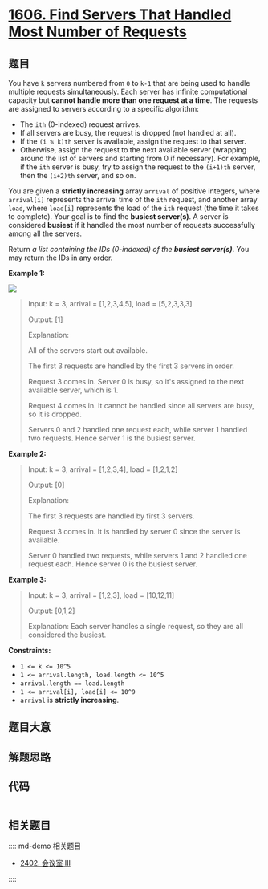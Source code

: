 # [1606. Find Servers That Handled Most Number of Requests](https://leetcode.com/problems/find-servers-that-handled-most-number-of-requests/)

## 题目

You have `k` servers numbered from `0` to `k-1` that are being used to handle
multiple requests simultaneously. Each server has infinite computational
capacity but **cannot handle more than one request at a time**. The requests
are assigned to servers according to a specific algorithm:

- The `ith` (0-indexed) request arrives.
- If all servers are busy, the request is dropped (not handled at all).
- If the `(i % k)th` server is available, assign the request to that server.
- Otherwise, assign the request to the next available server (wrapping around the list of servers and starting from 0 if necessary). For example, if the `ith` server is busy, try to assign the request to the `(i+1)th` server, then the `(i+2)th` server, and so on.

You are given a **strictly increasing** array `arrival` of positive integers,
where `arrival[i]` represents the arrival time of the `ith` request, and
another array `load`, where `load[i]` represents the load of the `ith` request
(the time it takes to complete). Your goal is to find the **busiest
server(s)**. A server is considered **busiest** if it handled the most number
of requests successfully among all the servers.

Return _a list containing the IDs (0-indexed) of the **busiest server(s)**_.
You may return the IDs in any order.

**Example 1:**

![](https://assets.leetcode.com/uploads/2020/09/08/load-1.png)

> Input: k = 3, arrival = [1,2,3,4,5], load = [5,2,3,3,3]
>
> Output: [1]
>
> Explanation:
>
> All of the servers start out available.
>
> The first 3 requests are handled by the first 3 servers in order.
>
> Request 3 comes in. Server 0 is busy, so it's assigned to the next available server, which is 1.
>
> Request 4 comes in. It cannot be handled since all servers are busy, so it is dropped.
>
> Servers 0 and 2 handled one request each, while server 1 handled two requests. Hence server 1 is the busiest server.

**Example 2:**

> Input: k = 3, arrival = [1,2,3,4], load = [1,2,1,2]
>
> Output: [0]
>
> Explanation:
>
> The first 3 requests are handled by first 3 servers.
>
> Request 3 comes in. It is handled by server 0 since the server is available.
>
> Server 0 handled two requests, while servers 1 and 2 handled one request each. Hence server 0 is the busiest server.

**Example 3:**

> Input: k = 3, arrival = [1,2,3], load = [10,12,11]
>
> Output: [0,1,2]
>
> Explanation: Each server handles a single request, so they are all considered the busiest.

**Constraints:**

- `1 <= k <= 10^5`
- `1 <= arrival.length, load.length <= 10^5`
- `arrival.length == load.length`
- `1 <= arrival[i], load[i] <= 10^9`
- `arrival` is **strictly increasing**.

## 题目大意

## 解题思路

## 代码

```javascript

```

## 相关题目

:::: md-demo 相关题目

- [2402. 会议室 III](https://leetcode.com/problems/meeting-rooms-iii)

::::
